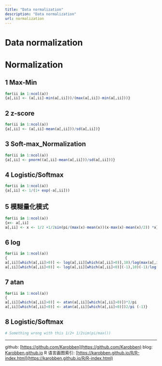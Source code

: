 ```yaml
---
title: "Data normalization"
description: "Data normalization"
url: normalization
---
```


# Data normalization

<a name="Y4znF"></a>
# Normalization

<a name="CMtTL"></a>
## 1 Max-Min
```r
for(ii in 1:ncol(a))
{a[,ii] <- (a[,ii]-min(a[,ii]))/(max(a[,ii])-min(a[,ii]))}
```


<a name="G1R41"></a>
## 2 z-score
```r
for(ii in 1:ncol(a))
{a[,ii] <- (a[,ii]-mean(a[,ii]))/sd(a[,ii])}
```


<a name="S4tTs"></a>
## 3 Soft-max_Normalization
```r
for(ii in 1:ncol(a))
{a[,ii] <- pnorm((a[,ii]-mean(a[,ii]))/sd(a[,ii]))}
```


<a name="zb92d"></a>
## 4 Logistic/Softmax
```r
for(ii in 1:ncol(a))
{a[,ii] <- 1/(1+ exp(-a[,ii]))
```


<a name="l6OhA"></a>
## 5 模糊量化模式
```r
for(ii in 1:ncol(a))
{x<- a[,ii]
a[,ii] <- x <- 1/2 +1/2sin(pi/(max(x)-mean(x))(x-max(x)-mean(x)/2)) *x}
```


<a name="SbqDp"></a>
## 6 log
```r
for(ii in 1:ncol(a))
{
a[,ii][which(a[,ii]>0)] <- log(a[,ii][which(a[,ii]>0)],10)/log(max(a[,ii]),10)
a[,ii][which(a[,ii]<0)] <- log(a[,ii][which(a[,ii]<0)](-1),10)(-1)/log(mean(a[,ii]) *(-1))}
```


<a name="uEmOn"></a>
## 7 atan
```r
for(ii in 1:ncol(a))
{
a[,ii][which(a[,ii]>0)] <- atan(a[,ii][which(a[,ii]>0)])*2/pi
a[,ii][which(a[,ii]<0)] <- atan(a[,ii][which(a[,ii]<0)])2/pi (-1)}
```


<a name="Ih7Gy"></a>
## 8 Logistic/Softmax
```r
# Something wrong with this 1/2+ 1/2sim(pi/max())
```

---
github: [https://github.com/Karobben](https://github.com/Karobben)
blog: [Karobben.github.io](http://Karobben.github.io)
R 语言画图索引: [https://karobben.github.io/R/R-index.html](https://karobben.github.io/R/R-index.html)
